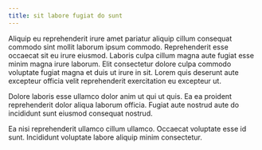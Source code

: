 ```yaml
---
title: sit labore fugiat do sunt
---
```


Aliquip eu reprehenderit irure amet pariatur aliquip cillum consequat commodo sint mollit laborum ipsum commodo. Reprehenderit esse occaecat sit eu irure eiusmod. Laboris culpa cillum magna aute fugiat esse minim magna irure laborum. Elit consectetur dolore culpa commodo voluptate fugiat magna et duis ut irure in sit. Lorem quis deserunt aute excepteur officia velit reprehenderit exercitation eu excepteur ut.

Dolore laboris esse ullamco dolor anim ut qui ut quis. Ea ea proident reprehenderit dolor aliqua laborum officia. Fugiat aute nostrud aute do incididunt sunt eiusmod consequat nostrud.

Ea nisi reprehenderit ullamco cillum ullamco. Occaecat voluptate esse id sunt. Incididunt voluptate labore aliquip minim consectetur.